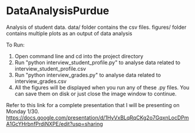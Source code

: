 # DataAnalysisPurdue
Analysis of student data. 
data/ folder contains the csv files.
figures/ folder contains multiple plots as an output of data analysis

To Run:
1. Open command line and cd into the project directory
2. Run "python interview_student_profile.py" to analyse data related to interview_student_profile.csv
3. Run "python interview_grades.py" to analyse data related to interview_grades.csv
4. All the figures will be displayed when you run any of these .py files. You can save them on disk or just close the image window to continue.

Refer to this link for a complete presentation that I will be presenting on Monday 1/30. 
https://docs.google.com/presentation/d/1HyVxBLqRqCKg2o7GqxnLocDPmA1GcYHrbnfPrdiNXPE/edit?usp=sharing
